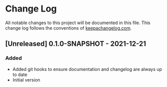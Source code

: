 # Change Log

All notable changes to this project will be documented in this file.
This change log follows the conventions of [keepachangelog.com](http://keepachangelog.com/).

## [Unreleased] 0.1.0-SNAPSHOT - 2021-12-21

### Added

- Added git hooks to ensure documentation and changelog are always up to date
- Initial version
